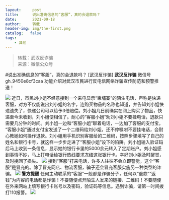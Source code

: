 ```yaml
---
layout:     post
title:      说出准确信息的“客服”，真的会退款吗？
date:       2021-09-18
author:     转载
header-img: img/the-first.png
catalog:   false
tags:
    - 其他
---
```


<blockquote><p>转载：武汉反诈骗<br>
来源：微信公众号</p></blockquote>

#说出准确信息的“客服”，真的会退款吗？
[武汉反诈骗]
**武汉反诈骗**
微信号gh_9450e8cf3caa
功能介绍对武汉市民进行反电信网络诈骗宣传防范和预警推送！

![]({{site.baseurl}}/postimg/3ZSJNpmxEibhQ1w3HgTgthGLF5ribagF4wBdBOSeJdnahkEubo4sjjrXQqwGxrazOnpdD35mGBic0q7lMiaRe0677g.png)
近日，市民刘小姐不经意接到一个来电显示“柬埔寨”的陌生电话，声称是快递客服，对方不仅能说出刘小姐的名字，连购买物品的名称也知道，并告知刘小姐快递遗失了，快递公司可以给予3倍赔偿。刘小姐几日前确实在网上购买了物品，快递至今未收到，刘小姐便相信了。耐心的“客服小姐”劝刘小姐不要挂电话，退款只需要几分钟的时间。刘小姐一边和“客服小姐”聊着电话，一边加了客服的支付宝。
“客服小姐”通过支付宝发送了一个二维码给刘小姐，还不停嘱咐不要挂电话，会耐心教她如何操作退款。刘小姐用手机识别客服给的二维码，按照步骤填写了自己的姓名和银行卡号，就这样一步步走进了“客服小姐”设下的陷阱。刘小姐输入验证码后马上收到一条信息，显示她的银行卡里的5000余元转入了定期账户。刘小姐感到事情不妙，马上打电话给银行热线要求冻结这张银行卡。幸好刘小姐及时醒觉，及时挽回了损失。
![]({{site.baseurl}}/postimg/3ZSJNpmxEibhQ1w3HgTgthGLF5ribagF4wnrY3SwRUoQ4icOiaiclZNUOhn0OqUTWpmq30ibQpfv683lmfMuR8iafXbJw.jpeg)
接到“客服”打来电话，许多人往往不会立即警觉，这个“客服”是冒充的。除了冒充网店、物流客服，骗子还会冒充客服实施另一种类型的诈骗。
![]({{site.baseurl}}/postimg/8wBAcE4t1v4BAOc5Ic2SQBgkRD4KU2ACU8FH2vDCO4kicaP5IQ9rKXOpmvqY7qibzlExU8srtYnaPIknJ6ia7TMLA.jpeg)
**警方提醒**
任何主动联系的“客服”一般都是诈骗分子，任何以“退款”“返钱”为内容的电话都是诈骗！不要随便点开陌生人发来的链接、二维码！不要随便在外来网站上填写银行卡账号以及密码，验证码等信息。遇到诈骗，请第一时间拨打110报警。
![]({{site.baseurl}}/postimg/8wBAcE4t1v4BAOc5Ic2SQBgkRD4KU2AC6FVIdRvSYCFAlULVbLkWzxoxvZp1j4eMA3ql6NoJjUfLqn015xahPQ.jpeg)
